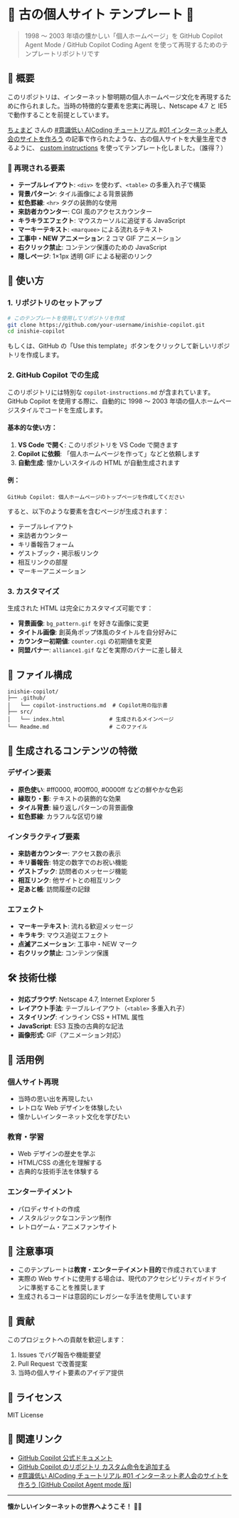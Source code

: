 # 🌟 古の個人サイト テンプレート 🌟

> 1998 ～ 2003 年頃の懐かしい「個人ホームページ」を GitHub Copilot Agent Mode / GitHub Copilot Coding Agent を使って再現するためのテンプレートリポジトリです

## 📝 概要

このリポジトリは、インターネット黎明期の個人ホームページ文化を再現するために作られました。当時の特徴的な要素を忠実に再現し、Netscape 4.7 と IE5 で動作することを前提としています。

[ちょまど](https://x.com/chomado) さんの [#意識低い AICoding チュートリアル #01 インターネット老人会のサイトを作ろう](https://qiita.com/chomado/items/acaf251a2f6bf984a3df) の記事で作られたような、古の個人サイトを大量生産できるように、
[custom instructions](https://docs.github.com/ja/enterprise-cloud@latest/copilot/customizing-copilot/adding-repository-custom-instructions-for-github-copilot) を使ってテンプレート化しました。（誰得？）

### 🎨 再現される要素

- **テーブルレイアウト**: `<div>` を使わず、`<table>` の多重入れ子で構築
- **背景パターン**: タイル画像による背景装飾
- **虹色罫線**: `<hr>` タグの装飾的な使用
- **来訪者カウンター**: CGI 風のアクセスカウンター
- **キラキラエフェクト**: マウスカーソルに追従する JavaScript
- **マーキーテキスト**: `<marquee>` による流れるテキスト
- **工事中・NEW アニメーション**: 2 コマ GIF アニメーション
- **右クリック禁止**: コンテンツ保護のための JavaScript
- **隠しページ**: 1×1px 透明 GIF による秘密のリンク

## 🚀 使い方

### 1. リポジトリのセットアップ

```bash
# このテンプレートを使用してリポジトリを作成
git clone https://github.com/your-username/inishie-copilot.git
cd inishie-copilot
```

もしくは、GitHub の「Use this template」ボタンをクリックして新しいリポジトリを作成します。

### 2. GitHub Copilot での生成

このリポジトリには特別な `copilot-instructions.md` が含まれています。GitHub Copilot を使用する際に、自動的に 1998 ～ 2003 年頃の個人ホームページスタイルでコードを生成します。

#### 基本的な使い方：

1. **VS Code で開く**: このリポジトリを VS Code で開きます
2. **Copilot に依頼**: 「個人ホームページを作って」などと依頼します
3. **自動生成**: 懐かしいスタイルの HTML が自動生成されます

#### 例：

```
GitHub Copilot: 個人ホームページのトップページを作成してください
```

すると、以下のような要素を含むページが生成されます：

- テーブルレイアウト
- 来訪者カウンター
- キリ番報告フォーム
- ゲストブック・掲示板リンク
- 相互リンクの部屋
- マーキーアニメーション

### 3. カスタマイズ

生成された HTML は完全にカスタマイズ可能です：

- **背景画像**: `bg_pattern.gif` を好きな画像に変更
- **タイトル画像**: 創英角ポップ体風のタイトルを自分好みに
- **カウンター初期値**: `counter.cgi` の初期値を変更
- **同盟バナー**: `alliance1.gif` などを実際のバナーに差し替え

## 📁 ファイル構成

```
inishie-copilot/
├── .github/
│   └── copilot-instructions.md  # Copilot用の指示書
├── src/
│   └── index.html              # 生成されるメインページ
└── Readme.md                   # このファイル
```

## 🎯 生成されるコンテンツの特徴

### デザイン要素

- **原色使い**: #ff0000, #00ff00, #0000ff などの鮮やかな色彩
- **縁取り・影**: テキストの装飾的な効果
- **タイル背景**: 繰り返しパターンの背景画像
- **虹色罫線**: カラフルな区切り線

### インタラクティブ要素

- **来訪者カウンター**: アクセス数の表示
- **キリ番報告**: 特定の数字でのお祝い機能
- **ゲストブック**: 訪問者のメッセージ機能
- **相互リンク**: 他サイトとの相互リンク
- **足あと帳**: 訪問履歴の記録

### エフェクト

- **マーキーテキスト**: 流れる歓迎メッセージ
- **キラキラ**: マウス追従エフェクト
- **点滅アニメーション**: 工事中・NEW マーク
- **右クリック禁止**: コンテンツ保護

## 🛠️ 技術仕様

- **対応ブラウザ**: Netscape 4.7, Internet Explorer 5
- **レイアウト手法**: テーブルレイアウト（`<table>` 多重入れ子）
- **スタイリング**: インライン CSS + HTML 属性
- **JavaScript**: ES3 互換の古典的な記法
- **画像形式**: GIF（アニメーション対応）

## 🎉 活用例

### 個人サイト再現

- 当時の思い出を再現したい
- レトロな Web デザインを体験したい
- 懐かしいインターネット文化を学びたい

### 教育・学習

- Web デザインの歴史を学ぶ
- HTML/CSS の進化を理解する
- 古典的な技術手法を体験する

### エンターテイメント

- パロディサイトの作成
- ノスタルジックなコンテンツ制作
- レトロゲーム・アニメファンサイト

## 📖 注意事項

- このテンプレートは**教育・エンターテイメント目的**で作成されています
- 実際の Web サイトに使用する場合は、現代のアクセシビリティガイドラインに準拠することを推奨します
- 生成されるコードは意図的にレガシーな手法を使用しています

## 🤝 貢献

このプロジェクトへの貢献を歓迎します：

1. Issues でバグ報告や機能要望
2. Pull Request で改善提案
3. 当時の個人サイト要素のアイデア提供

## 📜 ライセンス

MIT License

## 🔗 関連リンク

- [GitHub Copilot 公式ドキュメント](https://docs.github.com/copilot)
- [GitHub Copilot のリポジトリ カスタム命令を追加する](https://docs.github.com/ja/copilot/customizing-copilot/adding-repository-custom-instructions-for-github-copilot)
- [#意識低い AICoding チュートリアル #01 インターネット老人会のサイトを作ろう [GitHub Copilot Agent mode 版]](https://qiita.com/chomado/items/acaf251a2f6bf984a3df)

---

**懐かしいインターネットの世界へようこそ！** 🌈✨
